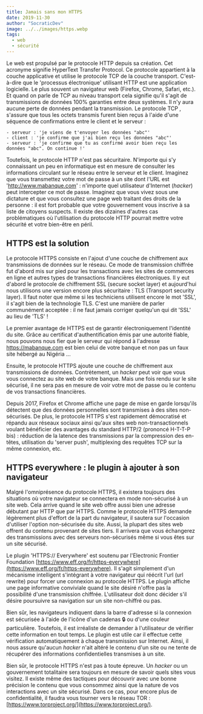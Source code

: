 ```yaml
---
title: Jamais sans mon HTTPS
date: 2019-11-30
author: "SocraticDev"
image: ../../images/https.webp
tags:
  - web
  - sécurité
---
```


Le web est propulsé par le protocole HTTP depuis sa création. Cet acronyme signifie HyperText Transfer Protocol. Ce protocole appartient à la couche applicative et utilise le protocole TCP de la couche transport. C'est-à-dire que le 'processus électronique' utilisant HTTP est une application logicielle. Le plus souvent un navigateur web (Firefox, Chrome, Safari, etc.). Et quand on parle de TCP au niveau transport cela signifie qu'il s'agit de transmissions de données 100% garanties entre deux systèmes. Il n'y aura aucune perte de données pendant la transmission. Le protocole TCP , s'assure que tous les octets transmis furent bien reçus à l'aide d'une séquence de confirmations entre le client et le serveur : 

    - serveur : 'je viens de t'envoyer les données "abc"'
    - client : 'je confirme que j'ai bien reçu les données "abc"'
    - serveur : 'je confirme que tu as confirmé avoir bien reçu les données "abc". On continue !'

Toutefois, le protocole HTTP n'est pas sécuritaire. N'importe qui s'y connaissant un peu en informatique est en mesure de consulter les informations circulant sur le réseau entre le serveur et le client. Imaginez que vous transmettez votre mot de passe à un site dont l'URL est 'http://www.mabanque.com' : n'importe quel utilisateur d'Internet (_hacker_) peut intercepter ce mot de passe. Imaginez que vous vivez sous une dictature et que vous consultez une page web traitant des droits de la personne : il est fort probable que votre gouvernement vous inscrive à sa liste de citoyens suspects. Il existe des dizaines d'autres cas problématiques où l'utilisation du protocole HTTP pourrait mettre votre sécurité et votre bien-être en péril.

## HTTPS est la solution

Le protocole HTTPS consiste en l'ajout d'une couche de chiffrement aux transmissions de données sur le réseau. Ce mode de transmission chiffrée fut d'abord mis sur pied pour les transactions avec les sites de commerces en ligne et autres types de transactions financières électroniques. Il y eut d'abord le protocole de chiffrement SSL (secure socket layer) et aujourd'hui nous utilisons une version encore plus sécuritaire : TLS (Transport security layer). Il faut noter que même si les techniciens utilisent encore le mot 'SSL', il s'agit bien de la technologie TLS. C'est une manière de parler communément acceptée : il ne faut jamais corriger quelqu'un qui dit 'SSL' au lieu de 'TLS' !

Le premier avantage de HTTPS est de garantir électroniquement l'identité du site. Grâce au certificat d'authentification émis par une autorité fiable, nous pouvons nous fier que le serveur qui répond à l'adresse https://mabanque.com est bien celui de votre banque et non pas un faux site hébergé au Nigéria ...

Ensuite, le protocole HTTPS ajoute une couche de chiffrement aux transmissions de données. Contrètement, un _hacker_ peut voir que vous vous connectez au site web de votre banque. Mais une fois rendu sur le site sécurisé, il ne sera pas en mesure de voir votre mot de passe ou le contenu de vos transactions financières.

Depuis 2017, Firefox et Chrome affiche une page de mise en garde lorsqu'ils détectent que des données personnelles sont transmises à des sites non-sécurisés. De plus, le protocole HTTPS s'est rapidement démocratisé et répandu aux réseaux sociaux ainsi qu'aux sites web non-transactionnels voulant bénéficier des avantages du standard HTTP/2 (prononcé H-T-T-P bis) : réduction de la latence des transmissions par la compression des en-têtes, utilisation du 'server push', multiplexing des requêtes TCP sur la même connexion, etc.

## HTTPS everywhere : le plugin à ajouter à son navigateur

Malgré l'omniprésence du protocole HTTPS, il existera toujours des situations où votre navigateur se connectera en mode non-sécurisé à un site web. Cela arrive quand le site web offre aussi bien une adresse débutant par HTTP que par HTTPS. Comme le protocole HTTPS demande légèrement plus d'effort de la part du navigateur, il sautera sur l'occasion d'utiliser l'option non-sécurisée du site. Aussi, la plupart des sites web offrent du contenu provenant de sites tiers. Il arrivera que vous échangerez des transmissions avec des serveurs non-sécurisés même si vous êtes sur un site sécurisé.

Le plugin 'HTTPS:// Everywhere' est soutenu par l'Electronic Frontier Foundation [https://www.eff.org/fr/https-everywhere](https://www.eff.org/fr/https-everywhere). Il s'agit simplement d'un mécanisme intelligent s'intégrant à votre navigateur qui réécrit l'url (url rewrite) pour forcer une connexion au protocole HTTPS. Le plugin affiche une page informative conviviale quand le site désiré n'offre pas la possibilité d'une transmission chiffrée. L'utilisateur doit donc décider s'il désire poursuivre sa navigation sur un site non-chiffré ou pas.

Bien sûr, les navigateurs indiquent dans la barre d'adresse si la connexion est sécurisée à l'aide de l'icône d'un cadenas 🔒  ou d'une couleur particulière. Toutefois, il est irréaliste de demander à l'utilisateur de vérifier cette information en tout temps. Le plugin est utile car il effectue cette vérification automatiquement à chaque transmission sur Internet. Ainsi, il nous assure qu'aucun _hacker_ n'ait altéré le contenu d'un site ou ne tente de récupérer des informations confidentielles transmises à un site.

Bien sûr, le protocole HTTPS n'est pas à toute épreuve. Un _hacker_ ou un gouvernement totalitaire sera toujours en mesure de savoir quels sites vous visitez. Il existe même des tactiques pour découvrir avec une bonne précision le contenu que vous consommez ainsi que la nature de vos interactions avec un site sécurisé. Dans ce cas, pour encore plus de confidentialité, il faudra vous tourner vers le réseau TOR : [https://www.torproject.org/](https://www.torproject.org/).